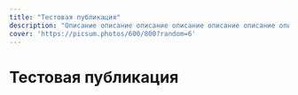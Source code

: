 ```yaml
---
title: "Тестовая публикация"
description: "Описание описание описание описание описание описание описание"
cover: 'https://picsum.photos/600/800?random=6'
---
```


# Тестовая публикация